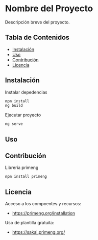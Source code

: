# Nombre del Proyecto

Descripción breve del proyecto.

## Tabla de Contenidos

- [Instalación](#instalación)
- [Uso](#uso)
- [Contribución](#contribución)
- [Licencia](#licencia)

## Instalación

Instalar depedencias

```bash
npm install
ng build
```
Ejecutar proyecto

```bash
ng serve
```

## Uso

## Contribución

Libreria primeng

```bash
npm install primeng
```



## Licencia

Acceso a los compoentes y recursos:
- https://primeng.org/installation

Uso de plantilla gratuita:
- https://sakai.primeng.org/
